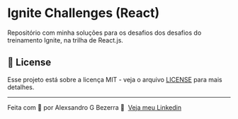 # Ignite Challenges (React)

Repositório com minha soluções para os desafios dos desafios do treinamento Ignite, na trilha de React.js.

## 📝 License

Esse projeto está sobre a licença MIT - veja o arquivo [LICENSE](LICENSE) para mais detalhes.

---

Feita com :purple_heart: por Alexsandro G Bezerra 👋 &nbsp;[Veja meu Linkedin](https://www.linkedin.com/in/alexsandrobezerra)

